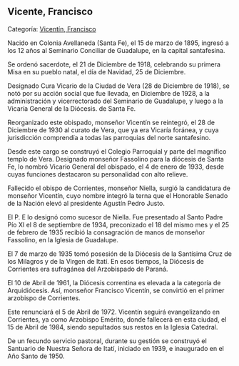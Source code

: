 ## Vicente, Francisco

Categoría: [Vicentín, Francisco](http://descubrircorrientes.com.ar/2012/index.php/3054-biografias/r-s-t-u-v-x-y-z/vicentin-francisco)

Nacido en Colonia Avellaneda (Santa Fe), el 15 de marzo de 1895, ingresó a los 12 años al Seminario Conciliar de Guadalupe, en la capital santafesina.

Se ordenó sacerdote, el 21 de Diciembre de 1918, celebrando su primera Misa en su pueblo natal, el día de Navidad, 25 de Diciembre.

Designado Cura Vicario de la Ciudad de Vera (28 de Diciembre de 1918), se notó por su acción social que fue llevada, en Diciembre de 1928, a la administración y vicerrectorado del Seminario de Guadalupe, y luego a la Vicaría General de la Diócesis. de Santa Fe.

Reorganizado este obispado, monseñor Vicentín se reintegró, el 28 de Diciembre de 1930 al curato de Vera, que ya era Vicaría foránea, y cuya jurisdicción comprendía a todas las parroquias del norte santafesino.

Desde este cargo se construyó el Colegio Parroquial y parte del magnífico templo de Vera. Designado monseñor Fassolino para la diócesis de Santa Fe, lo nombró Vicario General del obispado, el 4 de enero de 1933, desde cuyas funciones destacaron su personalidad con alto relieve.

Fallecido el obispo de Corrientes, monseñor Niella, surgió la candidatura de monseñor Vicentín, cuyo nombre integró la terna que el Honorable Senado de la Nación elevó al presidente Agustín Pedro Justo.

El P. E lo designó como sucesor de Niella. Fue presentado al Santo Padre Pío XI el 8 de septiembre de 1934, preconizado el 18 del mismo mes y el 25 de febrero de 1935 recibió la consagración de manos de monseñor Fassolino, en la Iglesia de Guadalupe.

El 7 de marzo de 1935 tomó posesión de la Diócesis de la Santísima Cruz de los Milagros y de la Virgen de Itatí. En esos tiempos, la Diócesis de Corrientes era sufragánea del Arzobispado de Paraná.

El 10 de Abril de 1961, la Diócesis correntina es elevada a la categoría de Arquidiócesis. Así, monseñor Francisco Vicentín, se convirtió en el primer arzobispo de Corrientes.

Este renunciará el 5 de Abril de 1972. Vicentín seguirá evangelizando en Corrientes, ya como Arzobispo Emérito, donde fallecerá en esta ciudad, el 15 de Abril de 1984, siendo sepultados sus restos en la Iglesia Catedral.

De un fecundo servicio pastoral, durante su gestión se construyó el Santuario de Nuestra Señora de Itatí, iniciado en 1939, e inaugurado en el Año Santo de 1950.